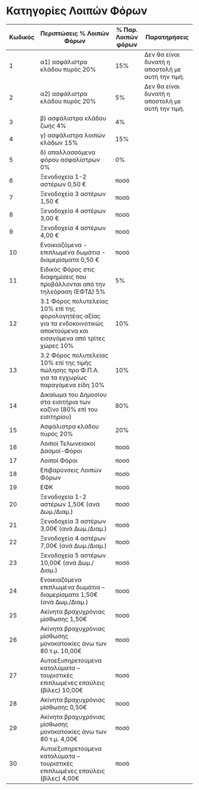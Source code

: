 # Κατηγορίες Λοιπών Φόρων

| Κωδικός | Περιπτώσεις % Λοιπών Φόρων                                                                                                 | % Παρ. Λοιπών φόρων | Παρατηρήσεις                                     |
|---------|----------------------------------------------------------------------------------------------------------------------------|---------------------|--------------------------------------------------|
| 1       | α1) ασφάλιστρα κλάδου πυρός 20%                                                                                            | 15%                 | Δεν θα είναι δυνατή η αποστολή με αυτή την τιμή. |
| 2       | α2) ασφάλιστρα κλάδου πυρός 20%                                                                                            | 5%                  | Δεν θα είναι δυνατή η αποστολή με αυτή την τιμή. |
| 3       | β) ασφάλιστρα κλάδου ζωής 4%                                                                                               | 4%                  |                                                  |
| 4       | γ) ασφάλιστρα λοιπών κλάδων 15%                                                                                            | 15%                 |                                                  |
| 5       | δ) απαλλασσόμενα φόρου ασφαλίστρων 0%                                                                                      | 0%                  |                                                  |
| 6       | Ξενοδοχεία 1-2 αστέρων 0,50 €                                                                                              | ποσό                |                                                  |
| 7       | Ξενοδοχεία 3 αστέρων 1,50 €                                                                                                | ποσό                |                                                  |
| 8       | Ξενοδοχεία 4 αστέρων 3,00 €                                                                                                | ποσό                |                                                  |
| 9       | Ξενοδοχεία 4 αστέρων 4,00 €                                                                                                | ποσό                |                                                  |
| 10      | Ενοικιαζόμενα - επιπλωμένα δωμάτια - διαμερίσματα 0,50&nbsp;€                                                              | ποσό                |                                                  |
| 11      | Ειδικός Φόρος στις διαφημίσεις που προβάλλονται από την τηλεόραση (ΕΦΤΔ) 5%                                                | 5%                  |                                                  |
| 12      | 3.1 Φόρος πολυτελείας 10% επί της φορολογητέας αξίας για τα ενδοκοινοτικώς αποκτούμενα και εισαγόμενα από τρίτες χώρες 10% | 10%                 |                                                  |
| 13      | 3.2 Φόρος πολυτελείας 10% επί της τιμής πώλησης προ Φ.Π.Α. για τα εγχωρίως παραγόμενα είδη 10%                             | 10%                 |                                                  |
| 14      | Δικαίωμα του Δημοσίου στα εισιτήρια των καζίνο (80% επί του εισιτηρίου)                                                    | 80%                 |                                                  |
| 15      | Ασφάλιστρα κλάδου πυρός 20%                                                                                                | 20%                 |                                                  |
| 16      | Λοιποί Τελωνειακοί Δασμοί-Φόροι                                                                                            | ποσό                |                                                  |
| 17      | Λοιποί Φόροι                                                                                                               | ποσό                |                                                  |
| 18      | Επιβαρύνσεις Λοιπών Φόρων                                                                                                  | ποσό                |                                                  |
| 19      | ΕΦΚ                                                                                                                        | ποσό                |                                                  |
| 20      | Ξενοδοχεία 1-2 αστέρων 1,50€ (ανά Δωμ./Διαμ.)                                                                              | ποσό                |                                                  |
| 21      | Ξενοδοχεία 3 αστέρων 3,00€ (ανά Δωμ./Διαμ.)                                                                                | ποσό                |                                                  |
| 22      | Ξενοδοχεία 4 αστέρων 7,00€ (ανά Δωμ./Διαμ.)                                                                                | ποσό                |                                                  |
| 23      | Ξενοδοχεία 5 αστέρων 10,00€ (ανά Δωμ./Διαμ.)                                                                               | ποσό                |                                                  |
| 24      | Ενοικιαζόμενα επιπλωμένα δωμάτια – διαμερίσματα 1,50€ (ανά Δωμ./Διαμ.)                                                     | ποσό                |                                                  |
| 25      | Ακίνητα βραχυχρόνιας μίσθωσης 1,50€                                                                                        | ποσό                |                                                  |
| 26      | Ακίνητα βραχυχρόνιας μίσθωσης μονοκατοικίες άνω των 80 τ.μ. 10,00€                                                         | ποσό                |                                                  |
| 27      | Αυτοεξυπηρετούμενα καταλύματα – τουριστικές επιπλωμένες επαύλεις (βίλες) 10,00€                                            | ποσό                |                                                  |
| 28      | Ακίνητα βραχυχρόνιας μίσθωσης 0,50€                                                                                        | ποσό                |                                                  |
| 29      | Ακίνητα βραχυχρόνιας μίσθωσης μονοκατοικίες άνω των 80 τ.μ. 4,00€                                                          | ποσό                |                                                  |
| 30      | Αυτοεξυπηρετούμενα καταλύματα – τουριστικές επιπλωμένες επαύλεις (βίλες) 4,00€                                             | ποσό                |                                                  |
